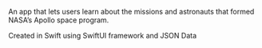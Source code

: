 An app that lets users learn about the missions and astronauts that formed NASA’s Apollo space program.

Created in Swift using SwiftUI framework and JSON Data

